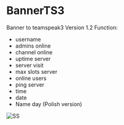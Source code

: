 # BannerTS3
Banner to teamspeak3
Version 1.2
Function:
- username
- admins online
- channel online
- uptime server
- server visit
- max slots server
- online users
- ping server
- time
- date
- Name day (Polish version)

<img src="https://i.imgur.com/EFAzDD8.jpg" alt="SS"/>

